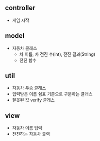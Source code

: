 ## controller
- 게임 시작

## model
- 자동차 클래스 
  - 차 이름, 차 전진 수(int), 전진 결과(String)
  - 전진 함수

## util
- 자동차 우승 클래스
- 입력받은 이름 쉼표 기준으로 구분하는 클래스
- 잘못된 값 verify 클래스

## view
- 자동차 이름 입력
- 전진하는 자동차 출력
      
